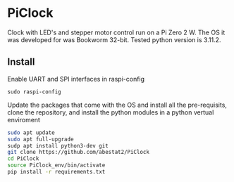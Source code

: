 # PiClock
Clock with LED's and stepper motor control run on a Pi Zero 2 W. The OS it was developed for was Bookworm 32-bit. Tested python version is 3.11.2.

## Install
Enable UART and SPI interfaces in raspi-config
```base
sudo raspi-config
```
Update the packages that come with the OS and install all the pre-requisits, clone the repository, and install the python modules in a python vertual enviroment
```bash
sudo apt update
sudo apt full-upgrade
sudp apt install python3-dev git
git clone https://github.com/abestat2/PiClock
cd PiClock
source PiClock_env/bin/activate
pip install -r requirements.txt
```

